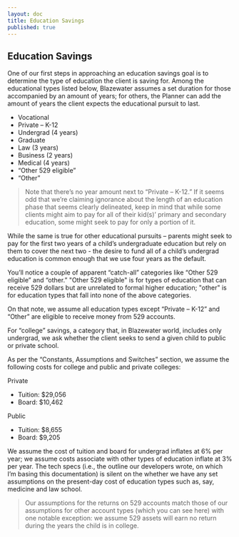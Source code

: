 ```yaml
---
layout: doc
title: Education Savings
published: true
---
```


## Education Savings

One of our first steps in approaching an education savings goal is to determine the type of education the client is saving for. Among the educational types listed below, Blazewater assumes a set duration for those accompanied by an amount of years; for others, the Planner can add the amount of years the client expects the educational pursuit to last.

* Vocational
* Private – K-12
* Undergrad (4 years)
* Graduate
* Law (3 years)
* Business (2 years)
* Medical (4 years)
* “Other 529 eligible”
* “Other”

> Note that there’s no year amount next to “Private – K-12.” If it seems odd that we’re claiming ignorance about the length of an education phase that seems clearly delineated, keep in mind that while some clients might aim to pay for all of their kid(s)’ primary and secondary education, some might seek to pay for only a portion of it.

While the same is true for other educational pursuits – parents might seek to pay for the first two years of a child’s undergraduate education but rely on them to cover the next two - the desire to fund all of a child’s undergrad education is common enough that we use four years as the default.

You’ll notice a couple of apparent “catch-all” categories like “Other 529 eligible” and “other.” "Other 529 eligible" is for types of education that can receive 529 dollars but are unrelated to formal higher education; "other" is for education types that fall into none of the above categories.

On that note, we assume all education types except “Private – K-12” and “Other” are eligible to receive money from 529 accounts.

For “college” savings, a category that, in Blazewater world, includes only undergrad, we ask whether the client seeks to send a given child to public or private school.

As per the “Constants, Assumptions and Switches” section, we assume the following costs for college and public and private colleges:

Private
- Tuition: $29,056
- Board: $10,462

Public
- Tuition: $8,655
- Board: $9,205


We assume the cost of tuition and board for undergrad inflates at 6% per year; we assume costs associate with other types of education inflate at 3% per year. The tech specs (i.e., the outline our developers wrote, on which I’m basing this documentation) is silent on the whether we have any set assumptions on the present-day cost of education types such as, say, medicine and law school. 

> Our assumptions for the returns on 529 accounts match those of our assumptions for other account types (which you can see here) with one notable exception: we assume 529 assets will earn no return during the years the child is in college.
